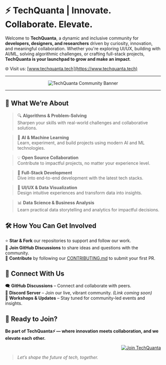 # ⚡ TechQuanta | Innovate. Collaborate. Elevate.

Welcome to **TechQuanta**, a dynamic and inclusive community for **developers, designers, and researchers** driven by curiosity, innovation, and meaningful collaboration. Whether you're exploring UI/UX, building with AI/ML, solving algorithmic challenges, or crafting full-stack projects, **TechQuanta is your launchpad to grow and make an impact**.

🌐 Visit us: [www.techquanta.tech](https://www.techquanta.tech)

---
<div align="center">

![TechQuanta Community Banner](https://github.com/user-attachments/assets/2d24fe8f-e7bc-438d-b2b2-9da22ec665f9)

</div>

---

## 🌟 What We’re About

>🔍 **Algorithms & Problem-Solving**  
Sharpen your skills with real-world challenges and collaborative solutions.

>🤖 **AI & Machine Learning**  
Learn, experiment, and build projects using modern AI and ML technologies.

>💡 **Open Source Collaboration**  
Contribute to impactful projects, no matter your experience level.

>🚀 **Full-Stack Development**  
Dive into end-to-end development with the latest tech stacks.

>🎨 **UI/UX & Data Visualization**  
Design intuitive experiences and transform data into insights.

>📊 **Data Science & Business Analysis**  
Learn practical data storytelling and analytics for impactful decisions.



## 🛠️ How You Can Get Involved

⭐ **Star & Fork** our repositories to support and follow our work.  
💬 **Join GitHub Discussions** to share ideas and questions with the community.  
🔧 **Contribute** by following our [CONTRIBUTING.md](https://techquanta.github.io/community-wall) to submit your first PR.



## 🔗 Connect With Us

🗨️ **GitHub Discussions** – Connect and collaborate with peers.  
💬 **Discord Server** – Join our live, vibrant community. *(Link coming soon)*  
📰 **Workshops & Updates** – Stay tuned for community-led events and insights.



## 🚀 Ready to Join?

**Be part of TechQuanta⚡ — where innovation meets collaboration, and we elevate each other.**
<div align="right">

[![Join TechQuanta](https://img.shields.io/badge/Join%20TechQuanta-%F0%9F%9A%80-purple?style=for-the-badge)](https://docs.google.com/forms/d/e/1FAIpQLSddiwCoTtyjxuvKq6nPvgE6FXDjlMAz-35X2w8XFqscTDcYuw/viewform?usp=header)

</div>

> *Let’s shape the future of tech, together.*
